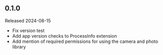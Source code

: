 ## 0.1.0

Released 2024-08-15

  - Fix version test
  - Add app version checks to ProcessInfo extension
  - Add mention of required permissions for using the camera and photo library

